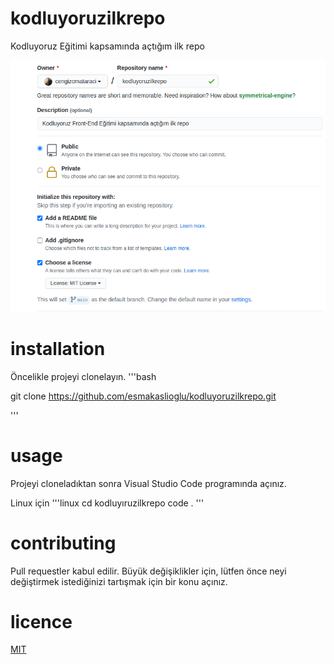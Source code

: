 # kodluyoruzilkrepo
Kodluyoruz Eğitimi kapsamında açtığım ilk repo


![](https://raw.githubusercontent.com/Kodluyoruz/taskforce/main/git/odev1/figures/github.png)

# installation
Öncelikle projeyi clonelayın.
'''bash

git clone https://github.com/esmakaslioglu/kodluyoruzilkrepo.git

'''
# usage 

 Projeyi cloneladıktan sonra Visual Studio Code programında açınız.

 Linux için
'''linux
cd kodluyıruzilkrepo
code .
'''

# contributing 

Pull requestler kabul edilir. Büyük değişiklikler için, lütfen önce neyi değiştirmek istediğinizi tartışmak için bir konu açınız.

# licence

[MIT](https://choosealicense.com/licenses/mit/#)
